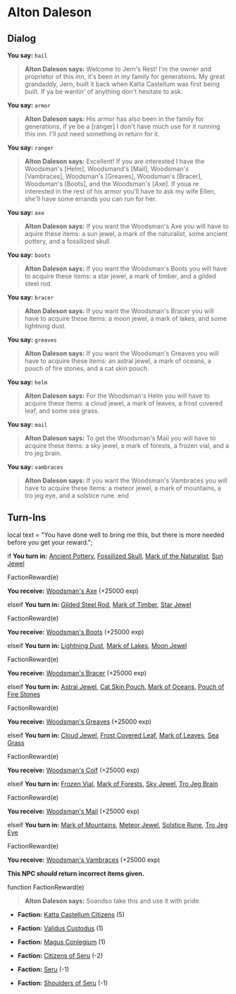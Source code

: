 # Alton Daleson
## Dialog

**You say:** `hail`



>**Alton Daleson says:** Welcome to Jern's Rest!  I'm the owner and proprietor of this inn, it's been in my family for generations.  My great grandaddy, Jern, built it back when Katta Castellum was first being built.  If ya be wantin' of anything don't hesitate to ask.

**You say:** `armor`



>**Alton Daleson says:** His armor has also been in the family for generations, if ye be a [ranger] I don't have much use for it running this inn. I'll just need something in return for it.
  
**You say:** `ranger`



>**Alton Daleson says:** Excellent! If you are interested I have the Woodsman's [Helm], Woodsmand's [Mail], Woodsman's [Vambraces], Woodsman's [Greaves], Woodsman's [Bracer], Woodsman's [Boots], and the Woodsman's [Axe]. If youa re interested in the rest of his armor you'll have to ask my wife Ellen, she'll have some errands you can run for her.
  
**You say:** `axe`



>**Alton Daleson says:** If you want the Woodsman's Axe you will have to aquire these items: a sun jewel, a mark of the naturalist, some ancient pottery, and a fossilized skull.
  
**You say:** `boots`



>**Alton Daleson says:** If you want the Woodsman's Boots you will have to acquire these items: a star jewel, a mark of timber, and a gilded steel rod.
  
**You say:** `bracer`



>**Alton Daleson says:** If you want the Woodsman's Bracer you will have to acquire these items: a moon jewel, a mark of lakes, and some lightning dust.
  
**You say:** `greaves`



>**Alton Daleson says:** If you want the Woodsman's Greaves you will have to acquire these items: an astral jewel, a mark of oceans, a pouch of fire stones, and a cat skin pouch.
  
**You say:** `helm`



>**Alton Daleson says:** For the Woodsman's Helm you will have to acquire these items: a cloud jewel, a mark of leaves, a frost covered leaf, and some sea grass.
  
**You say:** `mail`



>**Alton Daleson says:** To get the Woodsman's Mail you will have to acquire these items: a sky jewel, a mark of forests, a frozen vial, and a tro jeg brain.
  
**You say:** `vambraces`



>**Alton Daleson says:** If you want the Woodsman's Vambraces you will have to acquire these items: a meteor jewel, a mark of mountains, a tro jeg eye, and a solstice rune.
end

## Turn-Ins



local text = "You have done well to bring me this, but there is more needed before you get your reward.";



if **You turn in:** [Ancient Pottery](/item/5852), [Fossilized Skull](/item/5853), [Mark of the Naturalist](/item/5851), [Sun Jewel](/item/4488)


FactionReward(e)


 **You receive:**  [Woodsman's Axe](/item/3958) (+25000 exp)

elseif **You turn in:** [Gilded Steel Rod](/item/5695), [Mark of Timber](/item/5694), [Star Jewel](/item/4490)


FactionReward(e)


 **You receive:**  [Woodsman's Boots](/item/3952) (+25000 exp)

elseif **You turn in:** [Lightning Dust](/item/5693), [Mark of Lakes](/item/5692), [Moon Jewel](/item/4489)


FactionReward(e)


 **You receive:**  [Woodsman's Bracer](/item/3951) (+25000 exp)

elseif **You turn in:** [Astral Jewel](/item/4494), [Cat Skin Pouch](/item/5689), [Mark of Oceans](/item/5687), [Pouch of Fire Stones](/item/5688)


FactionReward(e)


 **You receive:**  [Woodsman's Greaves](/item/3949) (+25000 exp)

elseif **You turn in:** [Cloud Jewel](/item/4491), [Frost Covered Leaf](/item/5679), [Mark of Leaves](/item/5678), [Sea Grass](/item/5680)


FactionReward(e)


 **You receive:**  [Woodsman's Coif](/item/3946) (+25000 exp)

elseif **You turn in:** [Frozen Vial](/item/5682), [Mark of Forests](/item/5681), [Sky Jewel](/item/4492), [Tro Jeg Brain](/item/5683)


FactionReward(e)


 **You receive:**  [Woodsman's Mail](/item/3947) (+25000 exp)

elseif **You turn in:** [Mark of Mountains](/item/5684), [Meteor Jewel](/item/4493), [Solstice Rune](/item/5686), [Tro Jeg Eye](/item/5685)


FactionReward(e)


 **You receive:**  [Woodsman's Vambraces](/item/3948) (+25000 exp)

**This NPC *should* return incorrect items given.**

function FactionReward(e)

>**Alton Daleson says:** Soandso take this and use it with pride.

* __Faction:__ [Katta Castellum Citizens](/faction/1502) (5)

* __Faction:__ [Validus Custodus](/faction/1503) (1)

* __Faction:__ [Magus Conlegium](/faction/1504) (1)

* __Faction:__ [Citizens of Seru](/faction/1499) (-2)

* __Faction:__ [Seru](/faction/1483) (-1)

* __Faction:__ [Shoulders of Seru](/faction/1487) (-1)
